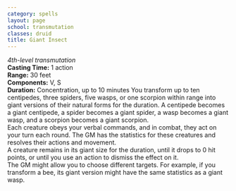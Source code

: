 ```yaml
---
category: spells
layout: page
school: transmutation
classes: druid
title: Giant Insect 
---
```

_4th-level transmutation_  
**Casting Time:** 1 action    
**Range:** 30 feet    
**Components:** V, S    
**Duration:** Concentration, up to 10 minutes 
You transform up to ten centipedes, three spiders, five wasps, or one scorpion within range into giant versions of their natural forms for the duration. A centipede becomes a giant centipede, a spider becomes a giant spider, a wasp becomes a giant wasp, and a scorpion becomes a giant scorpion.    
Each creature obeys your verbal commands, and in combat, they act on your turn each round. The GM has the statistics for these creatures and resolves their actions and movement.    
A creature remains in its giant size for the duration, until it drops to 0 hit points, or until you use an action to dismiss the effect on it.    
The GM might allow you to choose different targets. For example, if you transform a bee, its giant version might have the same statistics as a giant wasp. 